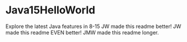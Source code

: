 # Java15HelloWorld
Explore the latest Java features in 8-15
JW made this readme better!
JW made this readme EVEN better!
JMW made this readme longer.

